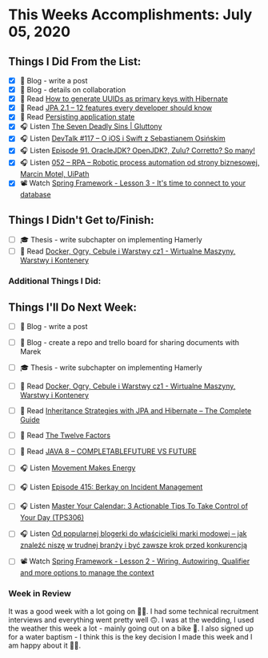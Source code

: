 # This Weeks Accomplishments: July 05, 2020

## Things I Did From the List:

- [x] 📝 Blog - write a post
- [x] 📝 Blog - details on collaboration 
- [x] 📗 Read [How to generate UUIDs as primary keys with Hibernate](https://thorben-janssen.com/generate-uuids-primary-keys-hibernate/)
- [x] 📗 Read [JPA 2.1 – 12 features every developer should know](https://thorben-janssen.com/jpa-21-overview/)
- [x] 📗 Read [Persisting application state](https://allegro.tech/2020/06/persisting-application-state.html)
- [x] 🎧 Listen [The Seven Deadly Sins | Gluttony](https://youtu.be/Y4spAu75T-U)
- [x] 🎧 Listen [DevTalk #117 – O iOS i Swift z Sebastianem Osińskim](https://devstyle.pl/2020/06/22/devtalk-117-o-ios-i-swift-z-sebastianem-osinskim/)
- [x] 🎧 Listen [Episode 91. OracleJDK? OpenJDK?, Zulu? Corretto? So many!](https://www.javapubhouse.com/2020/06/episode-91-oraclejdk-openjdk-zulu-corretto-so-many.html)
- [x] 🎧 Listen [052 – RPA – Robotic process automation od strony biznesowej, Marcin Motel, UiPath](https://piotrbucki.pl/052)
- [x] 📽️ Watch [Spring Framework - Lesson 3 - It's time to connect to your database](https://youtu.be/_t3BbWs5PcI?list=PLEocw3gLFc8Vli5p6rWHnNcYxFRbaIfIJ)

## Things I Didn't Get to/Finish:

- [ ] ‍🎓 Thesis - write subchapter on implementing Hamerly
- [ ] 📗 Read [Docker, Ogry, Cebule i Warstwy cz1 - Wirtualne Maszyny, Warstwy i Kontenery](https://cupofcodes.pl/docker-ogry-cebule-i-warstwy-cz1-wirtualne-maszyny-warstwy-i-kontenery/)

### Additional Things I Did:


## Things I'll Do Next Week:

- [ ] 📝 Blog - write a post
- [ ] 📝 Blog - create a repo and trello board for sharing documents with Marek
- [ ] ‍🎓 Thesis - write subchapter on implementing Hamerly
- [ ] 📗 Read [Docker, Ogry, Cebule i Warstwy cz1 - Wirtualne Maszyny, Warstwy i Kontenery](https://cupofcodes.pl/docker-ogry-cebule-i-warstwy-cz1-wirtualne-maszyny-warstwy-i-kontenery/)
- [ ] 📗 Read [Inheritance Strategies with JPA and Hibernate – The Complete Guide](https://thorben-janssen.com/complete-guide-inheritance-strategies-jpa-hibernate)
- [ ] 📗 Read [The Twelve Factors](https://12factor.net/)
- [ ] 📗 Read [JAVA 8 – COMPLETABLEFUTURE VS FUTURE](https://javaleader.pl/2020/06/28/java-8-completablefuture-vs-future/)
- [ ] 🎧 Listen [Movement Makes Energy](https://youtu.be/KxXY3O1RORA)
- [ ] 🎧 Listen [Episode 415: Berkay on Incident Management](https://www.se-radio.net/2020/06/episode-415-berkay-on-incident-management/)
- [ ] 🎧 Listen [Master Your Calendar: 3 Actionable Tips To Take Control of Your Day (TPS306)](https://www.asianefficiency.com/podcast/306-master-your-calendar/)
- [ ] 🎧 Listen [Od popularnej blogerki do właścicielki marki modowej – jak znaleźć niszę w trudnej branży i być zawsze krok przed konkurencją](https://malawielkafirma.pl/od-blogerki-do-wlascicielki-marki-modowej/)
- [ ] 📽️ Watch [Spring Framework - Lesson 2 - Wiring, Autowiring, Qualifier and more options to manage the context](https://youtu.be/uXkXMSnRWkU?list=PLEocw3gLFc8Vli5p6rWHnNcYxFRbaIfIJ)


### Week in Review
It was a good week with a lot going on 👍🏼. I had some technical recruitment interviews and everything went pretty well 🙃. I was at the wedding, I used the weather this week a lot - mainly going out on a bike 🚴. I also signed up for a water baptism - I think this is the key decision I made this week and I am happy about it 👊👊.
